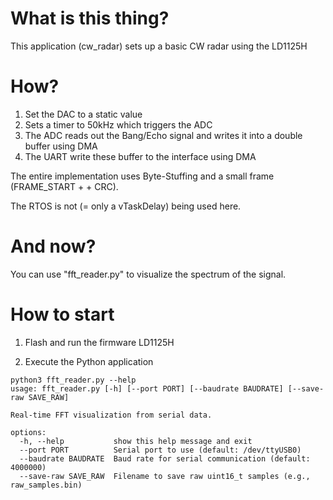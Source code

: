 # What is this thing?

This application (cw_radar) sets up a basic CW radar using the LD1125H

# How?

1. Set the DAC to a static value
2. Sets a timer to 50kHz which triggers the ADC
3. The ADC reads out the Bang/Echo signal and writes it into a double buffer using DMA
4. The UART write these buffer to the interface using DMA

The entire implementation uses Byte-Stuffing and a small frame (FRAME_START + <Byte Stuffed Data> + CRC).

The RTOS is not (= only a vTaskDelay) being used here.

# And now?

You can use "fft_reader.py" to visualize the spectrum of the signal.

# How to start

1. Flash and run the firmware LD1125H

2. Execute the Python application

```
python3 fft_reader.py --help
usage: fft_reader.py [-h] [--port PORT] [--baudrate BAUDRATE] [--save-raw SAVE_RAW]

Real-time FFT visualization from serial data.

options:
  -h, --help           show this help message and exit
  --port PORT          Serial port to use (default: /dev/ttyUSB0)
  --baudrate BAUDRATE  Baud rate for serial communication (default: 4000000)
  --save-raw SAVE_RAW  Filename to save raw uint16_t samples (e.g., raw_samples.bin)
```